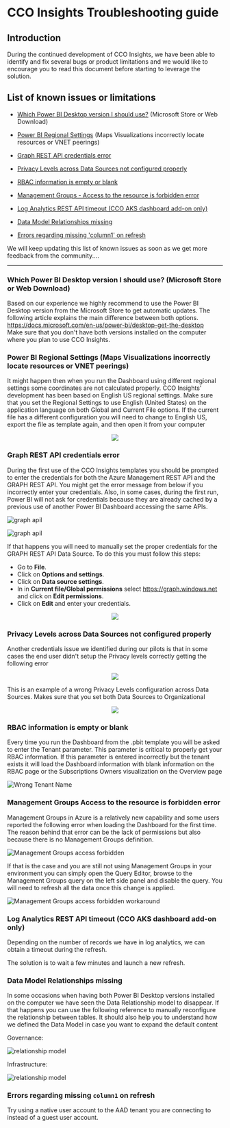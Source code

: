 # CCO Insights Troubleshooting guide

## Introduction
During the continued development of CCO Insights, we have been able to identify and fix several bugs or product limitations and we would like to encourage you to read this document before starting to leverage the solution.

## List of known issues or limitations
  - [Which Power BI Desktop version I should use?](TroubleshootingGuide.md#which-power-bi-desktop-version-i-should-use-microsoft-store-or-web-download)  (Microsoft Store or  Web Download)
  - [Power BI Regional Settings](TroubleshootingGuide.md#power-bi-regional-settings-maps-visualizations-incorrectly-locate-resources-or-vnet-peerings)
  (Maps Visualizations incorrectly locate resources or VNET peerings)
  - [Graph REST API credentials error](TroubleshootingGuide.md#graph-rest-api-credentials-error)

  - [Privacy Levels across Data Sources not configured properly](TroubleshootingGuide.md#privacy-levels-across-data-sources-not-configured-properly)

  - [RBAC information is empty or blank](TroubleshootingGuide.md#rbac-information-is-empty-or-blank)

  - [Management Groups - Access to the resource is forbidden error](TroubleshootingGuide.md#management-groups-access-to-the-resource-is-forbidden-error) 

  - [Log Analytics REST API timeout (CCO AKS dashboard add-on only)](TroubleshootingGuide.md#log-analytics-rest-api-timeout-cco-aks-dashboard-add-on-only)

  - [Data Model Relationships missing](TroubleshootingGuide.md#data-model-relationships-missing)
  
  - [Errors regarding missing 'column1' on refresh](#errors-regarding-missing-column1-on-refresh)

We will keep updating this list of known issues as soon as we get more feedback from the community....
   
----------------------------------
### Which Power BI Desktop version I should use? (Microsoft Store or Web Download)

Based on our experience we highly recommend to use the Power BI Desktop version from the Microsoft Store to get automatic updates. The following article explains the main difference between both options. https://docs.microsoft.com/en-us/power-bi/desktop-get-the-desktop <br>
Make sure that you don't have both versions installed on the computer where you plan to use CCO Insights.

### Power BI Regional Settings (Maps Visualizations incorrectly locate resources or VNET peerings)

It might happen then when you run the Dashboard using different regional settings some coordinates are not calculated properly. CCO Insights' development has been based on English US regional settings. Make sure that you set the Regional Settings to use English (United States) on the application language on both Global and Current File options. If the current file has a different configuration you will need to change to English US, export the file as template again, and then open it from your computer

<p align="center">
  <img src="/install/images/locale_options_powerBI.PNG">
</p>

### Graph REST API credentials error

During the first use of the CCO Insights templates you should be prompted to enter the credentials for both the Azure Management REST API and the GRAPH REST API. You might get the error message from below if you incorrectly enter your credentials. Also, in some cases, during the first run, Power BI will not ask for credentials because they are already cached by a previous use of another Power BI Dashboard accessing the same APIs. 

![graph apil](../install/images/WrongTenantNameError.png)

![graph apil](../install/images/problem_graph_api.png)

If that happens you will need to manually set the proper credentials for the GRAPH REST API Data Source.
To do this you must follow this steps:

- Go to **File**.
- Click on **Options and settings**.
- Click on **Data source settings**.
- In in **Current file/Global permissions** select https://graph.windows.net and click on **Edit permissions**.
- Click on **Edit** and enter your credentials.

<p align="center">
  <img src="/install/images/Credentials5.png">
</p>

### Privacy Levels across Data Sources not configured properly

Another credentials issue we identified during our pilots is that in some cases the end user didn't setup the Privacy levels correctly getting the following error

<p align="center">
  <img src="/install/images/WrongPrivacyLevelError.png">
</p>


This is an example of a wrong Privacy Levels configuration across Data Sources. Makes sure that you set both Data Sources to Organizational

<p align="center">
  <img src="/install/images/WrongPrivacyLevelConfig.png">
</p>


### RBAC information is empty or blank

Every time you run the Dashboard from the .pbit template you will be asked to enter the Tenant parameter. This parameter is critical to properly get your RBAC information. If this parameter is entered incorrectly but the tenant exists it will load the Dashboard information with blank information on the RBAC page or the Subscriptions Owners visualization on the Overview page

![Wrong Tenant Name](../install/images/RBACwrongTenantName.PNG)

### Management Groups Access to the resource is forbidden error

Management Groups in Azure is a relatively new capability and some users reported the following error when loading the Dashboard for the first time. The reason behind that error can be the lack of permissions but also because there is no Management Groups definition.

![Management Groups access forbidden](../install/images/MGForbiddenAccessError.png)

If that is the case and you are still not using Management Groups in your environment you can simply open the Query Editor, browse to the Management Groups query on the left side panel and disable the query. You will need to refresh all the data once this change is applied.

![Management Groups access forbidden workaround](../install/images/MGQueryDisabled.png)

### Log Analytics REST API timeout (CCO AKS dashboard add-on only)

Depending on the number of records we have in log analytics, we can obtain a timeout during the refresh.

The solution is to wait a few minutes and launch a new refresh.

### Data Model Relationships missing

In some occasions when having both Power BI Desktop versions installed on the computer we have seen the Data Relationship model to disappear. If that happens you can use the following reference to manually reconfigure the relationship between tables. It should also help you to understand how we defined the Data Model in case you want to expand the default content

Governance:

![relationship model](../install/images/RelationshipsModelGovernance.PNG)

Infrastructure:

![relationship model](../install/images/RelationshipsModelInfrastructure.PNG)


### Errors regarding missing `column1` on refresh

Try using a native user account to the AAD tenant you are connecting to instead of a guest user account.
